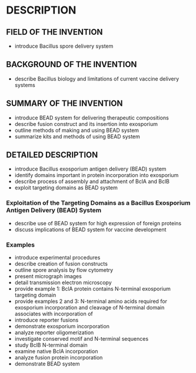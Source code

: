 # DESCRIPTION

## FIELD OF THE INVENTION

- introduce Bacillus spore delivery system

## BACKGROUND OF THE INVENTION

- describe Bacillus biology and limitations of current vaccine delivery systems

## SUMMARY OF THE INVENTION

- introduce BEAD system for delivering therapeutic compositions
- describe fusion construct and its insertion into exosporium
- outline methods of making and using BEAD system
- summarize kits and methods of using BEAD system

## DETAILED DESCRIPTION

- introduce Bacillus exosporium antigen delivery (BEAD) system
- identify domains important in protein incorporation into exosporium
- describe process of assembly and attachment of BclA and BclB
- exploit targeting domains as BEAD system

### Exploitation of the Targeting Domains as a Bacillus Exosporium Antigen Delivery (BEAD) System

- describe use of BEAD system for high expression of foreign proteins
- discuss implications of BEAD system for vaccine development

### Examples

- introduce experimental procedures
- describe creation of fusion constructs
- outline spore analysis by flow cytometry
- present micrograph images
- detail transmission electron microscopy
- provide example 1: BclA protein contains N-terminal exosporium targeting domain
- provide examples 2 and 3: N-terminal amino acids required for exosporium incorporation and cleavage of N-terminal domain associates with incorporation of
- introduce reporter fusions
- demonstrate exosporium incorporation
- analyze reporter oligomerization
- investigate conserved motif and N-terminal sequences
- study BclB N-terminal domain
- examine native BclA incorporation
- analyze fusion protein incorporation
- demonstrate BEAD system

